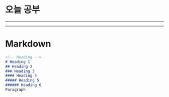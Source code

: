 # 오늘 공부
---

---
# Markdown
```Markdown
<!-- Heading -->
# Heading 1
## Heading 2
### Heading 3
#### Heading 4
##### Heading 5
###### Heading 6
Paragraph
```
